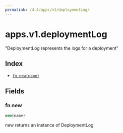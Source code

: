 ```yaml
---
permalink: /4.4/apps/v1/deploymentLog/
---
```


# apps.v1.deploymentLog

"DeploymentLog represents the logs for a deployment"

## Index

* [`fn new(name)`](#fn-new)

## Fields

### fn new

```ts
new(name)
```

new returns an instance of DeploymentLog